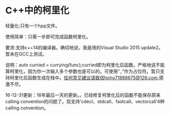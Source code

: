 # C++中的柯里化      

轻量化:只有一个hpp文件。

使用简单：只需一步即可完成函数柯里化。

要求:支持c++14的编译器。确切地说，我是用的Visual Studio 2015 update2。暂未在GCC上测试。

说明：auto curried = currying(func);curried即为柯里化后函数。严格地说不能算柯里化，因为你一次输入多个参数也是可以的。可使用"_"作为占位符。暂只支持柯里化后函数生成在栈中。任何意见建议请致信hoho71888675@126.com,感激不尽。

16-12-31更新：16年最后一天的更新。。已经修复柯里化后的函数不能保存原来calling convention的问题了。现支持'cdecl、stdcall、fastcall、vectorcall'4种calling convention。
